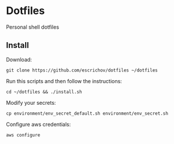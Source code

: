 # Dotfiles

Personal shell dotfiles

## Install

Download:

```
git clone https://github.com/escrichov/dotfiles ~/dotfiles
```

Run this scripts and then follow the instructions:

```
cd ~/dotfiles && ./install.sh
```

Modify your secrets:

```
cp environment/env_secret_default.sh environment/env_secret.sh
```

Configure aws credentials:

```
aws configure
```
